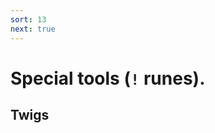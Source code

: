 ```yaml
---
sort: 13
next: true
---
```


# Special tools (`!` runes).

## Twigs

<list dataPreview="true" className="runes" linkToFragments="true"></list>

<kids className="runes"></kids>
